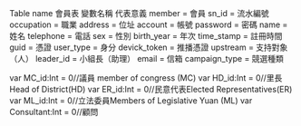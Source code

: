 
Table name
會員表
變數名稱           代表意義
member          = 會員
sn_id           = 流水編號
occupation      = 職業
address         = 位址
account         = 帳號
password        = 密碼
name            = 姓名
telephone       = 電話
sex             = 性別
birth_year      = 年次
time_stamp      = 註冊時間
guid            = 憑證
user_type       = 身分
devick_token    = 推播憑證
upstream        = 支持對象（人）
leader_id       = 小組長（助理）
email           = 信箱
campaign_type   = 競選種類

var MC_id:Int                       = 0//議員 member of congress (MC)
var HD_id:Int                       = 0//里長Head of District(HD)
var ER_id:Int                       = 0//民意代表Elected Representatives(ER)
var ML_id:Int                       = 0//立法委員Members of Legislative Yuan (ML)
var Consultant:Int                  = 0//顧問
